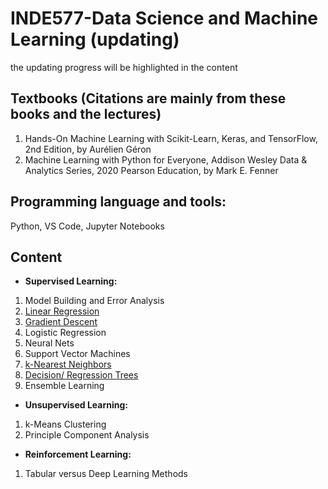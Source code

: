 # INDE577-Data Science and Machine Learning (updating)
the updating progress will be highlighted in the content
## Textbooks (Citations are mainly from these books and the lectures)
1. Hands-On Machine Learning with Scikit-Learn, Keras, and TensorFlow, 2nd Edition, by Aurélien Géron
2. Machine Learning with Python for Everyone, Addison Wesley Data & Analytics Series, 2020 Pearson Education, by Mark E. Fenner  

## Programming language and tools:
Python, VS Code, Jupyter Notebooks  

## Content 
- **Supervised Learning:**
1. Model Building and Error Analysis
2. [Linear Regression]()
3. [Gradient Descent]()
4. Logistic Regression
5. Neural Nets
6. Support Vector Machines
7. [k-Nearest Neighbors]()
8. [Decision/ Regression Trees]()
9. Ensemble Learning  
- **Unsupervised Learning:**
1. k-Means Clustering
2. Principle Component Analysis
- **Reinforcement Learning:**  
1. Tabular versus Deep Learning Methods
